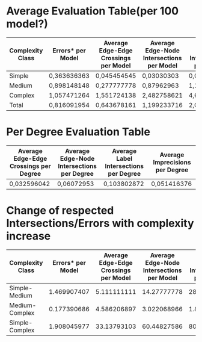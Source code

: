 # Average Evaluation Table(per 100 model?)


| Complexity Class         |Errors* per Model| Average Edge-Edge Crossings per Model  | Average Edge-Node Intersections per Model      | Average Label Intersections per Model      | Average Imprecisions per Model   | Average Complexity Degree per Model    |
|----------------|---------------------|--------------------------|-------------------------|--------------------|----------------------|----------------------|
| Simple        |0,363636363| 0,045454545          | 0,03030303               | 0,075757576             |0              | 5,106060606    |
| Medium        |0,898148148| 0,277777778          | 0,87962963               | 1,157407407             | 0,527777778   | 14,14814815    |
| Complex       |1,057471264| 1,551724138          | 2,482758621              | 4,655172414             | 2,390804598   | 37,8045977     |
| Total         |0,816091954| 0,643678161          | 1,199233716              | 2,049808429             | 1,01532567    | 19,74712644    |

# Per Degree Evaluation Table

|  Average Edge-Edge Crossings per Degree  | Average Edge-Node Intersections per Degree      | Average Label Intersections per Degree      | Average Imprecisions per Degree   | 
|---------------------|--------------------------|-------------------------|--------------------|
| 0,032596042  | 0,06072953            |     0,103802872        |       0,051416376       | 

# Change of respected Intersections/Errors with complexity increase

| Complexity Class         |Errors* per Model| Average Edge-Edge Crossings per Model  | Average Edge-Node Intersections per Model      | Average Label Intersections per Model      | Average Imprecisions per Model   | Average Complexity Degree per Model    |
|----------------|---------------------|--------------------------|-------------------------|--------------------|----------------------|----------------------|
| Simple-Medium   | 1.469907407          | 5.111111111             | 14.27777778  |28.02777778             |/inf           | 1.77085394    |
| Medium-Complex  | 0.177390686          | 4.586206897             | 3.022068966  |1.822504537             |3.529945554    | 1.672052717   |
| Simple-Complex  | 1.908045977          | 33.13793103             | 60.44827586  |80.93103448             |/inf           | 6.403867799   |
